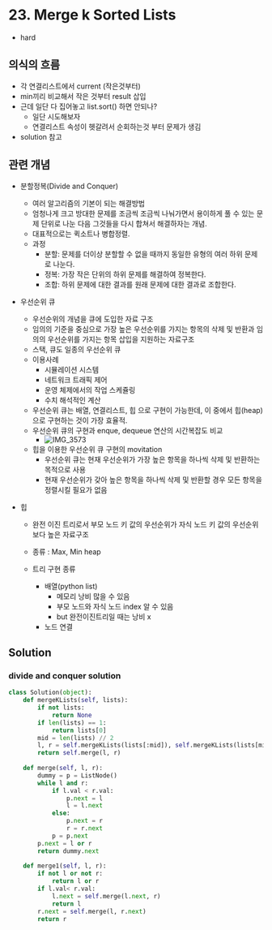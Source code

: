 # 23. Merge k Sorted Lists
- hard

## 의식의 흐름
- 각 연결리스트에서 current (작은것부터)
- min끼리 비교해서 작은 것부터 result 삽입
- 근데 일단 다 집어놓고 list.sort() 하면 안되나?
  - 일단 시도해보자
  - 연결리스트 속성이 헷갈려서 순회하는것 부터 문제가 생김
- solution 참고

## 관련 개념
- 분할정복(Divide and Conquer)
  - 여러 알고리즘의 기본이 되는 해결방법
  - 엄청나게 크고 방대한 문제를 조금씩 조금씩 나눠가면서 용이하게 풀 수 있는 문제 단위로 나눈 다음 그것들을 다시 합쳐서 해결하자는 개념.
  - 대표적으로는 퀵소트나 병합정렬. 
  - 과정
    - 분할: 문제를 더이상 분할할 수 없을 때까지 동일한 유형의 여러 하위 문제로 나눈다.
    - 정복: 가장 작은 단위의 하위 문제를 해결하여 정복한다.
    - 조합: 하위 문제에 대한 결과를 원래 문제에 대한 결과로 조합한다.

- 우선순위 큐
  - 우선순위의 개념을 큐에 도입한 자료 구조
  - 임의의 기준을 중심으로 가장 높은 우선순위를 가지는 항목의 삭제 및 반환과 임의의 우선순위를 가지는 항목 삽입을 지원하는 자료구조
  - 스택, 큐도 일종의 우선순위 큐
  - 이용사례
    - 시뮬레이션 시스템
    - 네트워크 트래픽 제어
    - 운영 체제에서의 작업 스케쥴링
    - 수치 해석적인 계산
  - 우선순위 큐는 배열, 연결리스트, 힙 으로 구현이 가능한데, 이 중에서 힙(heap)으로 구현하는 것이 가장 효율적.
  - 우선순위 큐의 구현과 enque, dequeue 연산의 시간복잡도 비교
    - ![IMG_3573](https://user-images.githubusercontent.com/97150219/213466649-e6f57bc2-8e2d-416e-a941-cd4cfeb2c34a.jpg)
  - 힙을 이용한 우선순위 큐 구현의 movitation
    - 우선순위 큐는 현재 우선순위가 가장 높은 항목을 하나씩 삭제 및 반환하는 목적으로 사용
    - 현재 우선순위가 갖아 높은 항목을 하나씩 삭제 및 반환할 경우 모든 항목을 정렬시킬 필요가 없음
    
 - 힙
   - 완전 이진 트리로서 부모 노드 키 값의 우선순위가 자식 노드 키 값의 우선순위보다 높은 자료구조
   - 종류 : Max, Min heap

   - 트리 구현 종류
     - 배열(python list)
       - 메모리 낭비 많을 수 있음
       - 부모 노드와 자식 노드 index 알 수 있음
       - but 완전이진트리일 때는 낭비 x
     - 노드 연결

## Solution
### divide and conquer solution
```python
class Solution(object):
    def mergeKLists(self, lists):
        if not lists:
            return None
        if len(lists) == 1:
            return lists[0]
        mid = len(lists) // 2
        l, r = self.mergeKLists(lists[:mid]), self.mergeKLists(lists[mid:])
        return self.merge(l, r)
    
    def merge(self, l, r):
        dummy = p = ListNode()
        while l and r:
            if l.val < r.val:
                p.next = l
                l = l.next
            else:
                p.next = r
                r = r.next
            p = p.next
        p.next = l or r
        return dummy.next
    
    def merge1(self, l, r):
        if not l or not r:
            return l or r
        if l.val< r.val:
            l.next = self.merge(l.next, r)
            return l
        r.next = self.merge(l, r.next)
        return r
```
